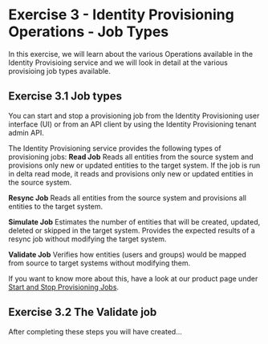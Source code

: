 # Exercise 3 - Identity Provisioning Operations - Job Types

In this exercise, we will learn about the various Operations available in the Identity Provisioing service and we will look in detail at the various provisioing job types available.  


## Exercise 3.1 Job types
You can start and stop a provisioning job from the Identity Provisioning user interface (UI) or from an API client by using the Identity Provisioning tenant admin API.

The Identity Provisioning service provides the following types of provisioning jobs:
**Read Job**
Reads all entities from the source system and provisions only new or updated entities to the target system. If the job is run in delta read mode, it reads and provisions only new or updated entities in the source system.

**Resync Job** 
Reads all entities from the source system and provisions all entities to the target system.

**Simulate Job**
Estimates the number of entities that will be created, updated, deleted or skipped in the target system. Provides the expected results of a resync job without modifying the target system.

**Validate Job**
Verifies how entities (users and groups) would be mapped from source to target systems without modifying them.

If you want to know more about this, have a look at our product page under [Start and Stop Provisioning Jobs](https://help.sap.com/docs/identity-provisioning/identity-provisioning/start-and-stop-provisioning-jobs?locale=en-US&version=Cloud).


## Exercise 3.2 The Validate job

After completing these steps you will have created...
